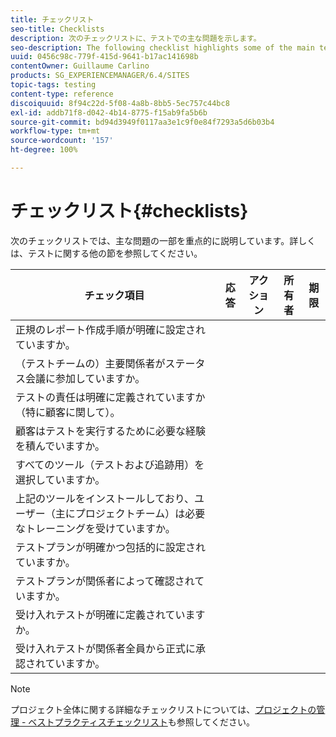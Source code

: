 ```yaml
---
title: チェックリスト
seo-title: Checklists
description: 次のチェックリストに、テストでの主な問題を示します。
seo-description: The following checklist highlights some of the main testing issues
uuid: 0456c98c-779f-415d-9641-b17ac141698b
contentOwner: Guillaume Carlino
products: SG_EXPERIENCEMANAGER/6.4/SITES
topic-tags: testing
content-type: reference
discoiquuid: 8f94c22d-5f08-4a8b-8bb5-5ec757c44bc8
exl-id: addb71f8-d042-4b14-8775-f15ab9fa5b6b
source-git-commit: bd94d3949f0117aa3e1c9f0e84f7293a5d6b03b4
workflow-type: tm+mt
source-wordcount: '157'
ht-degree: 100%

---
```


# チェックリスト{#checklists}

次のチェックリストでは、主な問題の一部を重点的に説明しています。詳しくは、テストに関する他の節を参照してください。

| チェック項目 | 応答 | アクション | 所有者 | 期限 |
|---|---|---|---|---|
| 正規のレポート作成手順が明確に設定されていますか。 |  |  |  |  |
| （テストチームの）主要関係者がステータス会議に参加していますか。 |  |  |  |  |
| テストの責任は明確に定義されていますか（特に顧客に関して）。 |  |  |  |  |
| 顧客はテストを実行するために必要な経験を積んでいますか。 |  |  |  |  |
| すべてのツール（テストおよび追跡用）を選択していますか。 |  |  |  |  |
| 上記のツールをインストールしており、ユーザー（主にプロジェクトチーム）は必要なトレーニングを受けていますか。 |  |  |  |  |
| テストプランが明確かつ包括的に設定されていますか。 |  |  |  |  |
| テストプランが関係者によって確認されていますか。 |  |  |  |  |
| 受け入れテストが明確に定義されていますか。 |  |  |  |  |
| 受け入れテストが関係者全員から正式に承認されていますか。 |  |  |  |  |

>[!NOTE]
>
>プロジェクト全体に関する詳細なチェックリストについては、[プロジェクトの管理 - ベストプラクティスチェックリスト](/help/managing/best-practices.md)も参照してください。
